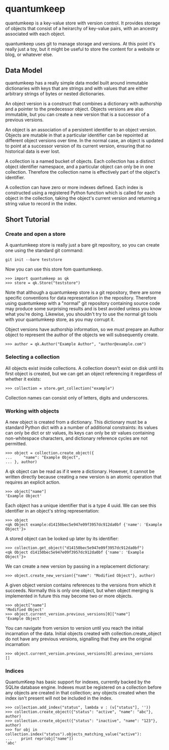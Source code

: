 # quantumkeep #

quantumkeep is a key-value store with version control. It provides storage
of objects that consist of a heirarchy of key-value pairs, with an
ancestry associated with each object.

quantumkeep uses git to manage storage and versions. At this point it's
really just a toy, but it might be useful to store the content for
a website or blog, or whatever else.

## Data Model ##

quantumkeep has a really simple data model built around immutable dictionaries
with keys that are strings and with values that are either arbitrary strings of
bytes or nested dictionaries.

An object version is a construct that combines a dictionary with authorship and a pointer
to the predecessor object. Objects versions are also immutable, but you can create a new
version that is a successor of a previous versions.

An object is an association of a persistent identifier to an object version. Objects
are mutable in that a particular identifier can be repointed at different object
versions over time. In the normal case, an object is updated to point at a successor
version of its current version, ensuring that no historical data is ever lost.

A collection is a named bucket of objects. Each collection has a distinct
object identifier namespace, and a particular object can only be in one collection.
Therefore the collection name is effectively part of the object's identifier.

A collection can have zero or more indexes defined. Each index is constructed
using a registered Python function which is called for each object in the collection,
taking the object's current version and returning a string value to record in the index.

## Short Tutorial ##

### Create and open a store ###

A quantumkeep store is really just a bare git repository, so you can create one
using the standard git command:

    git init --bare teststore

Now you can use this store fom quantumkeep.

    >>> import quantumkeep as qk
    >>> store = qk.Store("teststore")

Note that although a quantumkeep store is a git repository, there are some specific
conventions for data representation in the repository. Therefore using quantumkeep
with a "normal" git repository containing source code may produce some surprising
results and is best avoided unless you know what you're doing. Likewise, you shouldn't
try to use the normal git tools with your quantumkeep store, as you may corrupt it.

Object versions have authorship information, so we must prepare an Author object to represent
the author of the objects we will subsequently create.

    >>> author = qk.Author("Example Author", "author@example.com")

### Selecting a collection ###

All objects exist inside collections. A collection doesn't exist on disk until
its first object is created, but we can get an object referencing it regardless
of whether it exists:

    >>> collection = store.get_collection("example")

Collection names can consist only of letters, digits and underscores.

### Working with objects ###

A new object is created from a dictionary. This dictionary must be a standard
Python dict with a a number of additional constraints: its values can only be dict
or str values, its keys can only be str values containing
non-whitespace characters, and dictionary reference cycles are not permitted.

    >>> object = collection.create_object({
    ...     "name": "Example Object",
    ... }, author)

A qk object can be read as if it were a dictionary. However, it cannot be written
directly because creating a new version is an atomic operation that requires an
explicit action.

    >>> object["name"]
    'Example Object'

Each object has a unique identifier that is a type 4 uuid.
We can see this identifier in an object's string representation:

    >>> object
    <qk Object example:d14150bec5e947e09f3957dc912da0bf {'name': 'Example Object'}>

A stored object can be looked up later by its identifier:

    >>> collection.get_object("d14150bec5e947e09f3957dc912da0bf")
    <qk Object d14150bec5e947e09f3957dc912da0bf {'name': 'Example Object'}>

We can create a new version by passing in a replacement dictionary:

    >>> object.create_new_version({"name": "Modified Object"}, author)

A given object version contains references to the versions from which it succeeds. Normally
this is only one object, but when object merging is implemented in future this
may become two or more objects.

    >>> object["name"]
    'Modified Object'
    >>> object.current_version.previous_versions[0]["name"]
    'Example Object'

You can navigate from version to version until you reach the initial incarnation
of the data. Initial objects created with collection.create_object do not have any
previous versions, signalling that they are the original incarnation:

    >>> object.current_version.previous_versions[0].previous_versions
    []

### Indices ###

QuantumKeep has basic support for indexes, currently backed by the SQLite database
engine. Indexes must be registered on a collection before any objects are created
in that collection; any objects created when the index isn't present will not
be included in the index.

    >>> collection.add_index("status", lambda v : (v["status"], ''))
    >>> collection.create_object({"status": "active", "name": "abc"}, author)
    >>> collection.create_object({"status": "inactive", "name": "123"}, author)
    >>> for obj in collection.index("status").objects_matching_value("active"):
    ...    print repr(obj["name"])
    'abc'

